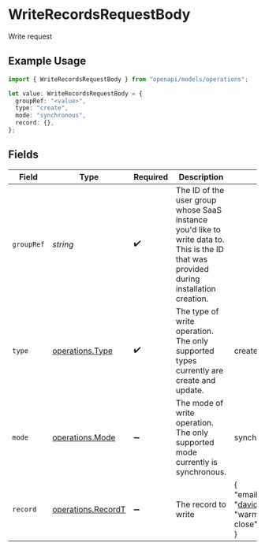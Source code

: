 # WriteRecordsRequestBody

Write request

## Example Usage

```typescript
import { WriteRecordsRequestBody } from "openapi/models/operations";

let value: WriteRecordsRequestBody = {
  groupRef: "<value>",
  type: "create",
  mode: "synchronous",
  record: {},
};
```

## Fields

| Field                                                                                                                                    | Type                                                                                                                                     | Required                                                                                                                                 | Description                                                                                                                              | Example                                                                                                                                  |
| ---------------------------------------------------------------------------------------------------------------------------------------- | ---------------------------------------------------------------------------------------------------------------------------------------- | ---------------------------------------------------------------------------------------------------------------------------------------- | ---------------------------------------------------------------------------------------------------------------------------------------- | ---------------------------------------------------------------------------------------------------------------------------------------- |
| `groupRef`                                                                                                                               | *string*                                                                                                                                 | :heavy_check_mark:                                                                                                                       | The ID of the user group whose SaaS instance you'd like to write data to. This is the ID that was provided during installation creation. |                                                                                                                                          |
| `type`                                                                                                                                   | [operations.Type](../../models/operations/type.md)                                                                                       | :heavy_check_mark:                                                                                                                       | The type of write operation. The only supported types currently are create and update.                                                   | create                                                                                                                                   |
| `mode`                                                                                                                                   | [operations.Mode](../../models/operations/mode.md)                                                                                       | :heavy_minus_sign:                                                                                                                       | The mode of write operation. The only supported mode currently is synchronous.                                                           | synchronous                                                                                                                              |
| `record`                                                                                                                                 | [operations.RecordT](../../models/operations/recordt.md)                                                                                 | :heavy_minus_sign:                                                                                                                       | The record to write                                                                                                                      | {<br/>"email": "david@withampersand.com",<br/>"warmthScore": "ready-for-close"<br/>}                                                     |